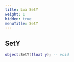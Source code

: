 ```yaml
---
title: Lua SetY
weight: 1
hidden: true
menuTitle: SetY
---
```

## SetY
```lua
object:SetY(float y); -- void
```
